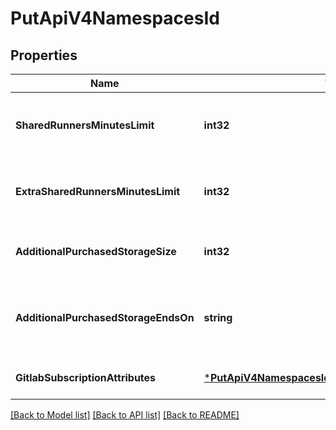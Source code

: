 # PutApiV4NamespacesId

## Properties
Name | Type | Description | Notes
------------ | ------------- | ------------- | -------------
**SharedRunnersMinutesLimit** | **int32** | Compute minutes quota for this namespace | [optional] [default to null]
**ExtraSharedRunnersMinutesLimit** | **int32** | Extra compute minutes for this namespace | [optional] [default to null]
**AdditionalPurchasedStorageSize** | **int32** | Additional storage size for this namespace | [optional] [default to null]
**AdditionalPurchasedStorageEndsOn** | **string** | End of subscription of the additional purchased storage | [optional] [default to null]
**GitlabSubscriptionAttributes** | [***PutApiV4NamespacesIdGitlabSubscriptionAttributes**](putApiV4NamespacesId_gitlab_subscription_attributes.md) |  | [optional] [default to null]

[[Back to Model list]](../README.md#documentation-for-models) [[Back to API list]](../README.md#documentation-for-api-endpoints) [[Back to README]](../README.md)


